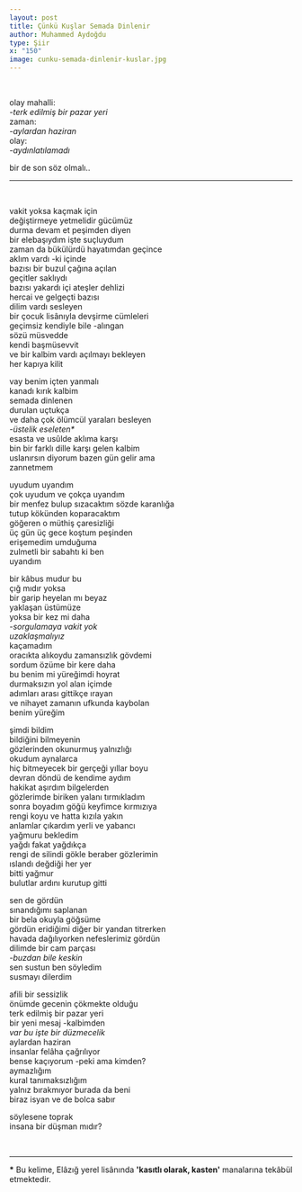 ```yaml
---
layout: post
title: Çünkü Kuşlar Semada Dinlenir
author: Muhammed Aydoğdu
type: Şiir
x: "150"
image: cunku-semada-dinlenir-kuslar.jpg
---
```


<br/>

olay mahalli:  
     _-terk edilmiş bir pazar yeri_     
zaman:  
     _-aylardan haziran_    
olay:  
     _-aydınlatılamadı_

bir de son söz olmalı..

---

<br/>


vakit yoksa kaçmak için  
değiştirmeye yetmelidir gücümüz  
durma devam et peşimden diyen  
bir elebaşıydım işte suçluydum  
zaman da bükülürdü hayatımdan geçince  
aklım vardı -ki içinde  
bazısı bir buzul çağına açılan  
geçitler saklıydı  
bazısı yakardı içi ateşler dehlizi  
hercai ve gelgeçti bazısı  
dilim vardı sesleyen  
bir çocuk lisânıyla devşirme cümleleri  
geçimsiz kendiyle bile -alıngan  
sözü müsvedde  
kendi başmüsevvit  
ve bir kalbim vardı açılmayı bekleyen   
her kapıya kilit  

vay benim içten yanmalı  
kanadı kırık kalbim  
semada dinlenen  
durulan uçtukça  
ve daha çok ölümcül yaraları besleyen  
_-üstelik eseleten*_  
esasta ve usûlde aklıma karşı  
bin bir farklı dille karşı gelen kalbim  
uslanırsın diyorum bazen gün gelir ama  
zannetmem

uyudum uyandım  
çok uyudum ve çokça uyandım  
bir menfez bulup sızacaktım sözde karanlığa  
tutup kökünden koparacaktım  
göğeren o müthiş çaresizliği  
üç gün üç gece koştum peşinden  
erişemedim umduğuma  
zulmetli bir sabahtı ki ben  
uyandım  

bir kâbus mudur bu  
çığ mıdır yoksa  
bir garip heyelan mı beyaz  
yaklaşan üstümüze  
yoksa bir kez mi daha  
_-sorgulamaya vakit yok_  
_uzaklaşmalıyız_  
kaçamadım  
oracıkta alıkoydu zamansızlık gövdemi  
sordum özüme bir kere daha  
bu benim mi yüreğimdi hoyrat  
durmaksızın yol alan içimde  
adımları arası gittikçe ırayan  
ve nihayet zamanın ufkunda kaybolan  
benim yüreğim  

şimdi bildim  
bildiğini bilmeyenin  
gözlerinden okunurmuş yalnızlığı  
okudum aynalarca  
hiç bitmeyecek bir gerçeği yıllar boyu  
devran döndü de kendime aydım  
hakikat aşırdım bilgelerden  
gözlerimde biriken yalanı tırmıkladım  
sonra boyadım göğü keyfimce kırmızıya  
rengi koyu ve hatta kızıla yakın  
anlamlar çıkardım yerli ve yabancı  
yağmuru bekledim  
yağdı fakat yağdıkça  
rengi de silindi gökle beraber gözlerimin  
ıslandı değdiği her yer   
bitti yağmur  
bulutlar ardını kurutup gitti  

sen de gördün  
sınandığımı saplanan  
bir bela okuyla göğsüme  
gördün eridiğimi diğer bir yandan titrerken  
havada dağılıyorken nefeslerimiz gördün  
dilimde bir cam parçası  
_-buzdan bile keskin_  
sen sustun ben söyledim  
susmayı dilerdim  

afili bir sessizlik  
önümde gecenin çökmekte olduğu  
terk edilmiş bir pazar yeri  
bir yeni mesaj -kalbimden  
_var bu işte bir düzmecelik_  
aylardan haziran  
insanlar felâha çağrılıyor  
bense kaçıyorum -peki ama kimden?  
aymazlığım  
kural tanımaksızlığım  
yalnız bırakmıyor burada da beni  
biraz isyan ve de bolca sabır  

söylesene toprak  
insana bir düşman mıdır?  

<br/>

---

__*__ Bu kelime, Elâzığ yerel lisânında __'kasıtlı olarak, kasten'__ manalarına tekâbül etmektedir.

